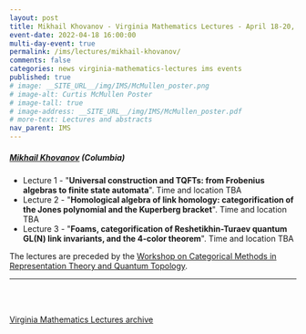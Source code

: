 ```yaml
---
layout: post
title: Mikhail Khovanov - Virginia Mathematics Lectures - April 18-20, 2022
event-date: 2022-04-18 16:00:00
multi-day-event: true
permalink: /ims/lectures/mikhail-khovanov/
comments: false
categories: news virginia-mathematics-lectures ims events 
published: true
# image: __SITE_URL__/img/IMS/McMullen_poster.png
# image-alt: Curtis McMullen Poster
# image-tall: true
# image-address: __SITE_URL__/img/IMS/McMullen_poster.pdf
# more-text: Lectures and abstracts
nav_parent: IMS
---
```


<h5 class="mt-1 mb-4"><a href="https://www.math.columbia.edu/~khovanov/">Mikhail Khovanov</a> (Columbia)</h5>

- Lecture 1 - "**Universal construction and TQFTs: from Frobenius algebras to finite state automata**". Time and location TBA
- Lecture 2 - "**Homological algebra of link homology: categorification of the Jones polynomial and the Kuperberg bracket**". Time and location TBA
- Lecture 3 - "**Foams, categorification of Reshetikhin-Turaev quantum GL(N) link invariants, and the 4-color theorem**". Time and location TBA

The lectures are preceded by the <a href="{{site.url}}/ims/workshop-spring-2022/">Workshop on Categorical Methods in Representation Theory and Quantum Topology</a>.

<!--more-->

---

<br><br>

[Virginia Mathematics Lectures archive]({{site.url}}/ims/lectures)
